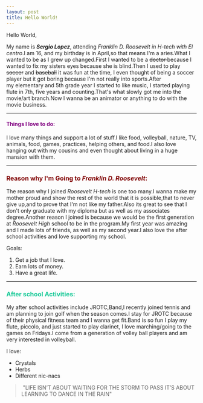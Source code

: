 ```yaml
---
layout: post
title: Hello World!
---
```


Hello World,

My name is <strong><em>Sergio Lopez</em></strong>, attending <em>Franklin D. Roosevelt in H-tech with El centro</em>.I am 16, and my birthday is in April,so that means I'm a aries.What I wanted to be as I grew up changed.First I wanted to be a <del>doctor </del>because I wanted to fix my sisters eyes because she is blind.Then I used to play <del>soccer</del> and <del>baseball</del> it was fun at the time, I even thought of being a soccer player but it got boring because I'm not really into sports.After my elementary and 5th grade year I started to like music, I started playing flute in 7th, five years and counting.That's what slowly got me into the movie/art branch.Now I wanna be an animator or anything to do with the movie business.

<hr />

<h4><span style="color: #800080;"><strong>Things I love to do:</strong></span></h4>
I love many things and support a lot of stuff.I like food, volleyball, nature, TV, animals, food, games, practices, helping others, and food.I also love hanging out with my cousins and even thought about living in a huge mansion with them.

<hr />

<h3><span style="color: #800000;"><strong>Reason why I'm Going to <em>Franklin D. Roosevelt</em>:</strong></span></h3>
The reason why I joined<em> Roosevelt H-tech</em> is one too many.I wanna make my mother proud and show the rest of the world that it is possible,that to never give up,and to prove that I'm not like my father.Also its great to see that I don't only graduate with my diploma but as well as my associates degree.Another reason I joined is because we would be the first generation at <em>Roosevelt High</em> school to be in the program.My first year was amazing and I made lots of friends, as well as my second year.I also love the after school activities and love supporting my school.

Goals:
<ol>
	<li>Get a job that I love.</li>
	<li>Earn lots of money.</li>
	<li>Have a great life.</li>
</ol>

<hr />

<h3><span style="color: #18c997;"><strong>After school Activities:</strong></span></h3>
My after school activities include JROTC,Band,I recently joined tennis and am planning to join golf when the season comes.I stay for JROTC because of their physical fitness team and I wanna get fit.Band is so fun I play my flute, piccolo, and just started to play clarinet, I love marching/going to the games on Fridays.I come from a generation of volley ball players and am very interested in volleyball.

I love:
<ul>
	<li>Crystals</li>
	<li>Herbs</li>
	<li>Different nic-nacs</li>
</ul>
<blockquote> "LIFE ISN’T ABOUT WAITING FOR THE STORM TO PASS IT’S ABOUT LEARNING TO DANCE IN THE RAIN"</blockquote>
 
